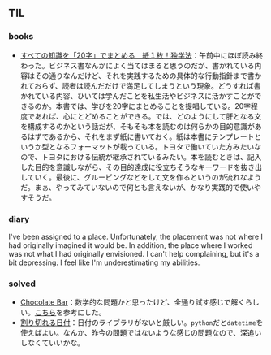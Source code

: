## TIL

### books

- [すべての知識を「20字」でまとめる　紙１枚！独学法](www.amazon.co.jp/dp/B07KQTNYJQ)：午前中にほぼ読み終わった。ビジネス書なんかによく当てはまると思うのだが、書かれている内容はその通りなんだけど、それを実践するための具体的な行動指針まで書かれておらず、読者は読んだだけで満足してしまうという現象。どうすれば書かれている内容、ひいては学んだことを私生活やビジネスに活かすことができるのか。本書では、学びを20字にまとめることを提唱している。20字程度であれば、心にとどめることができる。では、どのようにして肝となる文を構成するのかという話だが、そもそも本を読むのは何らかの目的意識があるはずであるから、それをまず紙に書いておく。紙は本書にテンプレートというか型となるフォーマットが載っている。トヨタで働いていた方みたいなので、トヨタにおける伝統が継承されているみたい。本を読むときは、記入した目的を意識しながら、その目的達成に役立ちそうなキーワードを抜き出していく。最後に、グルーピングなどをして文を作るというのが流れなようだ。まぁ、やってみていないので何とも言えないが、かなり実践的で使いやすそうだ。

### diary

I've been assigned to a place. Unfortunately, the placement was not where I had originally imagined it would be. In addition, the place where I worked was not what I had originally envisioned. I can't help complaining, but it's a bit depressing. I feel like I'm underestimating my abilities.

### solved

- [Chocolate Bar](https://atcoder.jp/contests/arc074/tasks/arc074_a)：数学的な問題かと思ったけど、全通り試す感じで解くらしい。[こちら](https://misteer.hatenablog.com/entry/ARC074-C)を参考にした。
- [割り切れる日付](https://atcoder.jp/contests/arc002/tasks/arc002_2)：日付のライブラリがないと厳しい。`python`だと`datetime`を使えばよい。なんか、昨今の問題ではないような感じの問題なので、深追いしなくていいかな。

